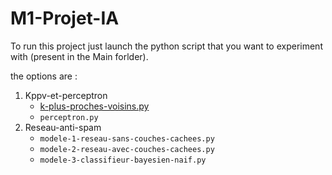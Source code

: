 # M1-Projet-IA

To run this project just launch the python script that you want to experiment with (present in the Main forlder).

the options are :

1. Kppv-et-perceptron
   - [k-plus-proches-voisins.py](Main/Kppv-et-perceptron/k-plus-proches-voisins.py)
   - ```perceptron.py```
2. Reseau-anti-spam
   - ```modele-1-reseau-sans-couches-cachees.py```
   - ```modele-2-reseau-avec-couches-cachees.py```
   - ```modele-3-classifieur-bayesien-naif.py```
